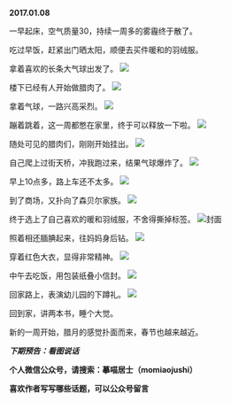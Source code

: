 
          
**2017.01.08**

一早起床，空气质量30，持续一周多的雾霾终于散了。

吃过早饭，赶紧出门晒太阳，顺便去买件暖和的羽绒服。

拿着喜欢的长条大气球出发了。
![](http://imglf0.nosdn.127.net/img/YWlaSEJ0SUpjclozbmhneE1qWXNZZjZ4Mmt5aXowblNlMWxQa0VxYWNmWT0.jpg)


楼下已经有人开始做腊肉了。
![](http://imglf.nosdn.127.net/img/bk04czg3NXh0MTBNYU1rSHI0ZGY1YXpvdDJBdmtuZFZoaDk5WXQwOEQzZz0.jpg)


拿着气球，一路兴高采烈。
![](http://imglf1.nosdn.127.net/img/bE1lc3BjRXRzaXlLT3I3NmtqZEk1Znl3TStjRWtadE1yaVBSaUJWbXVSQT0.jpg)


蹦着跳着，这一周都憋在家里，终于可以释放一下啦。
![](http://imglf2.nosdn.127.net/img/clNXeWJWbmdNTkluUmlPVjJSaHJUOWxGVmVpTEhwRkc1MjNXMVdXUW5nWT0.jpg)


随处可见的腊肉们，刚刚开始挂出。
![](http://imglf2.nosdn.127.net/img/RlFjV2s1elgxNTg0NHJ6a2F4RVJmK04xM1gxcG5JdWZDdHdyMkNUL0gzWT0.jpg)


自己爬上过街天桥，冲我跑过来，结果气球爆炸了。
![](http://imglf0.nosdn.127.net/img/TVQvWUV2L1dSclE1Yy9pZ2I4WTEwUk12eG1VWFVFUkxhQmQ5bSswR25WRT0.jpg)


早上10点多，路上车还不太多。
![](http://imglf0.nosdn.127.net/img/M2Z2ZDJBaTNuQldKUTdEK3RMbTZIc0pHaENxcnlibE1kaGpYM0lHYUxMOD0.jpg)


到了商场，又扑向了森贝尔家族。
![](http://imglf2.nosdn.127.net/img/c2dvUkhHTlc2OUFBV0E1SC9zWlhkQ2xtbnFZNUg2TVNNZUU4cTg3bWRoYz0.jpg)


终于选上了自己喜欢的暖和羽绒服，不舍得撕掉标签。
![](http://imglf1.nosdn.127.net/img/NWpjcTFuN0wwN3VudDMzbUdhb0s4NlVDU2JPeXRKSUJtRUppWG5iMkYzST0.jpg)封面


照着相还腼腆起来，往妈妈身后钻。
![](http://imglf1.nosdn.127.net/img/bGNDVUVyeXNjU0NHa05wWDJUZEMvVlh3WFZVWm9rVXlrNGc3YitTTEZKaz0.jpg)


穿着红色大衣，显得非常精神。
![](http://imglf.nosdn.127.net/img/RUtQd1dHUHNOa1oyemg1cEZSaUI3R2F2LzR3ZzFSUmZ6d1VIc3ZZQk5DYz0.jpg)


中午去吃饭，用包装纸叠小信封。
![](http://imglf.nosdn.127.net/img/L2hrZnMwZ2REY3JYczl3SnVuT2IzaHJqbmpPNytEMDlqTzNxYkpTV0NtRT0.jpg)


回家路上，表演幼儿园的下蹲礼。
![](http://imglf2.nosdn.127.net/img/djdRNFJEbWlaUmMxbWNiR09mWVpyZVlPZCs2VjRwaDFvU1JYOHdoQXVGOD0.jpg)


回到家，讲两本书，睡个大觉。

新的一周开始，腊月的感觉扑面而来，春节也越来越近。


***下期预告：看图说话***


**个人微信公众号，请搜索：摹喵居士（momiaojushi）**

**喜欢作者写写哪些话题，可以公众号留言**

        